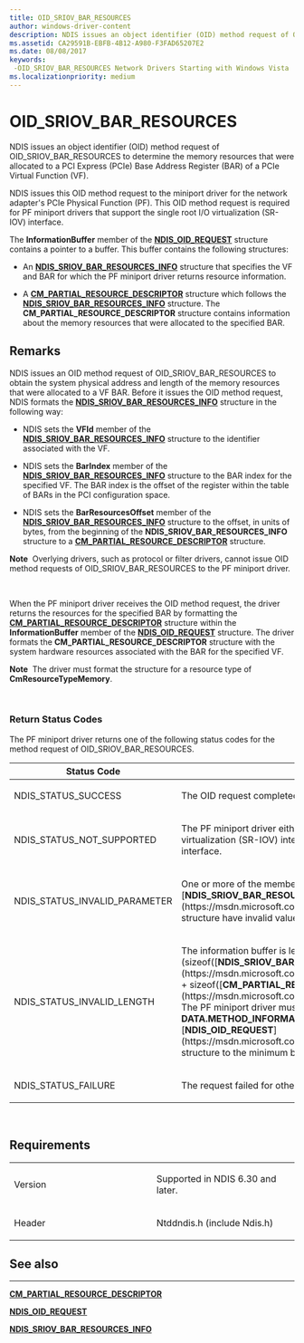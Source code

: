```yaml
---
title: OID_SRIOV_BAR_RESOURCES
author: windows-driver-content
description: NDIS issues an object identifier (OID) method request of OID_SRIOV_BAR_RESOURCES to determine the memory resources that were allocated to a PCI Express (PCIe) Base Address Register (BAR) of a PCIe Virtual Function (VF).
ms.assetid: CA29591B-EBFB-4B12-A980-F3FAD65207E2
ms.date: 08/08/2017
keywords: 
 -OID_SRIOV_BAR_RESOURCES Network Drivers Starting with Windows Vista
ms.localizationpriority: medium
---
```


# OID\_SRIOV\_BAR\_RESOURCES


NDIS issues an object identifier (OID) method request of OID\_SRIOV\_BAR\_RESOURCES to determine the memory resources that were allocated to a PCI Express (PCIe) Base Address Register (BAR) of a PCIe Virtual Function (VF).

NDIS issues this OID method request to the miniport driver for the network adapter's PCIe Physical Function (PF). This OID method request is required for PF miniport drivers that support the single root I/O virtualization (SR-IOV) interface.

The **InformationBuffer** member of the [**NDIS\_OID\_REQUEST**](https://msdn.microsoft.com/library/windows/hardware/ff566710) structure contains a pointer to a buffer. This buffer contains the following structures:

-   An [**NDIS\_SRIOV\_BAR\_RESOURCES\_INFO**](https://msdn.microsoft.com/library/windows/hardware/hh451675) structure that specifies the VF and BAR for which the PF miniport driver returns resource information.

-   A [**CM\_PARTIAL\_RESOURCE\_DESCRIPTOR**](https://msdn.microsoft.com/library/windows/hardware/ff541977) structure which follows the [**NDIS\_SRIOV\_BAR\_RESOURCES\_INFO**](https://msdn.microsoft.com/library/windows/hardware/hh451675) structure. The **CM\_PARTIAL\_RESOURCE\_DESCRIPTOR** structure contains information about the memory resources that were allocated to the specified BAR.

Remarks
-------

NDIS issues an OID method request of OID\_SRIOV\_BAR\_RESOURCES to obtain the system physical address and length of the memory resources that were allocated to a VF BAR. Before it issues the OID method request, NDIS formats the [**NDIS\_SRIOV\_BAR\_RESOURCES\_INFO**](https://msdn.microsoft.com/library/windows/hardware/hh451675) structure in the following way:

-   NDIS sets the **VFId** member of the [**NDIS\_SRIOV\_BAR\_RESOURCES\_INFO**](https://msdn.microsoft.com/library/windows/hardware/hh451675) structure to the identifier associated with the VF.

-   NDIS sets the **BarIndex** member of the [**NDIS\_SRIOV\_BAR\_RESOURCES\_INFO**](https://msdn.microsoft.com/library/windows/hardware/hh451675) structure to the BAR index for the specified VF. The BAR index is the offset of the register within the table of BARs in the PCI configuration space.

-   NDIS sets the **BarResourcesOffset** member of the [**NDIS\_SRIOV\_BAR\_RESOURCES\_INFO**](https://msdn.microsoft.com/library/windows/hardware/hh451675) structure to the offset, in units of bytes, from the beginning of the **NDIS\_SRIOV\_BAR\_RESOURCES\_INFO** structure to a [**CM\_PARTIAL\_RESOURCE\_DESCRIPTOR**](https://msdn.microsoft.com/library/windows/hardware/ff541977) structure.

**Note**  Overlying drivers, such as protocol or filter drivers, cannot issue OID method requests of OID\_SRIOV\_BAR\_RESOURCES to the PF miniport driver.

 

When the PF miniport driver receives the OID method request, the driver returns the resources for the specified BAR by formatting the [**CM\_PARTIAL\_RESOURCE\_DESCRIPTOR**](https://msdn.microsoft.com/library/windows/hardware/ff541977) structure within the **InformationBuffer** member of the [**NDIS\_OID\_REQUEST**](https://msdn.microsoft.com/library/windows/hardware/ff566710) structure. The driver formats the **CM\_PARTIAL\_RESOURCE\_DESCRIPTOR** structure with the system hardware resources associated with the BAR for the specified VF.

**Note**  The driver must format the structure for a resource type of **CmResourceTypeMemory**.

 

### Return Status Codes

The PF miniport driver returns one of the following status codes for the method request of OID\_SRIOV\_BAR\_RESOURCES.

<table>
<colgroup>
<col width="50%" />
<col width="50%" />
</colgroup>
<thead>
<tr class="header">
<th>Status Code</th>
<th>Description</th>
</tr>
</thead>
<tbody>
<tr class="odd">
<td><p>NDIS_STATUS_SUCCESS</p></td>
<td><p>The OID request completed successfully.</p></td>
</tr>
<tr class="even">
<td><p>NDIS_STATUS_NOT_SUPPORTED</p></td>
<td><p>The PF miniport driver either does not support the single root I/O virtualization (SR-IOV) interface or is not enabled to use the interface.</p></td>
</tr>
<tr class="odd">
<td><p>NDIS_STATUS_INVALID_PARAMETER</p></td>
<td><p>One or more of the members of the [<strong>NDIS_SRIOV_BAR_RESOURCES_INFO</strong>](https://msdn.microsoft.com/library/windows/hardware/hh451675) structure have invalid values.</p></td>
</tr>
<tr class="even">
<td><p>NDIS_STATUS_INVALID_LENGTH</p></td>
<td><p>The information buffer is less than (sizeof([<strong>NDIS_SRIOV_BAR_RESOURCES_INFO</strong>](https://msdn.microsoft.com/library/windows/hardware/hh451675)) + sizeof([<strong>CM_PARTIAL_RESOURCE_DESCRIPTOR</strong>](https://msdn.microsoft.com/library/windows/hardware/ff541977)). The PF miniport driver must set the <strong>DATA.METHOD_INFORMATION.BytesNeeded</strong> member in the [<strong>NDIS_OID_REQUEST</strong>](https://msdn.microsoft.com/library/windows/hardware/ff566710) structure to the minimum buffer size that is required.</p></td>
</tr>
<tr class="odd">
<td><p>NDIS_STATUS_FAILURE</p></td>
<td><p>The request failed for other reasons.</p></td>
</tr>
</tbody>
</table>

 

Requirements
------------

<table>
<colgroup>
<col width="50%" />
<col width="50%" />
</colgroup>
<tbody>
<tr class="odd">
<td><p>Version</p></td>
<td><p>Supported in NDIS 6.30 and later.</p></td>
</tr>
<tr class="even">
<td><p>Header</p></td>
<td>Ntddndis.h (include Ndis.h)</td>
</tr>
</tbody>
</table>

## See also


****
[**CM\_PARTIAL\_RESOURCE\_DESCRIPTOR**](https://msdn.microsoft.com/library/windows/hardware/ff541977)

[**NDIS\_OID\_REQUEST**](https://msdn.microsoft.com/library/windows/hardware/ff566710)

[**NDIS\_SRIOV\_BAR\_RESOURCES\_INFO**](https://msdn.microsoft.com/library/windows/hardware/hh451675)

 

 




